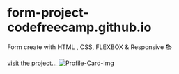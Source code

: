 # form-project-codefreecamp.github.io
Form create with HTML , CSS, FLEXBOX &amp; Responsive 📚

<a href="https://0smarLP/form-project-codefreecamp.github.io/"> visit the project... </a>
![Profile-Card-img](file:///C:/Users/lopis/Desktop/Sin%20t%C3%ADtulo.jpg)

